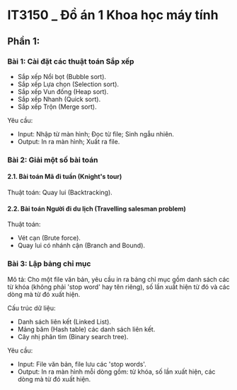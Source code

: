 # IT3150 _ Đồ án 1 Khoa học máy tính 
## Phần 1:
### Bài 1: Cài đặt các thuật toán Sắp xếp
  - Sắp xếp Nổi bọt (Bubble sort).
  - Sắp xếp Lựa chọn (Selection sort).
  - Sắp xếp Vun đống (Heap sort).
  - Sắp xếp Nhanh (Quick sort).
  - Sắp xếp Trộn (Merge sort).
  
  Yêu cầu:
  - Input: Nhập từ màn hình; Đọc từ file; Sinh ngẫu nhiên.
  - Output: In ra màn hình; Xuất ra file.
  
### Bài 2: Giải một số bài toán
#### 2.1. Bài toán Mã đi tuần (Knight's tour)
  Thuật toán: Quay lui (Backtracking).
#### 2.2. Bài toán Người đi du lịch (Travelling salesman problem)
  Thuật toán:
  - Vét cạn (Brute force).
  - Quay lui có nhánh cận (Branch and Bound).
  
### Bài 3: Lập bảng chỉ mục
  Mô tả: Cho một file văn bản, yêu cầu in ra bảng chỉ mục gồm danh sách các từ khóa (không phải 'stop word' hay tên riêng), số lần xuất hiện từ đó và các dòng mà từ đó xuất hiện.
  
  Cấu trúc dữ liệu:
  - Danh sách liên kết (Linked List).
  - Mảng băm (Hash table) các danh sách liên kết.
  - Cây nhị phân tìm (Binary search tree).
  
  Yêu cầu:
  - Input: File văn bản, file lưu các 'stop words'.
  - Output: In ra màn hình mỗi dòng gồm: từ khóa, số lần xuất hiện, các dòng mà từ đó xuất hiện.
